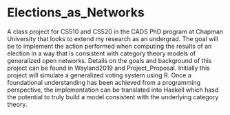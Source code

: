 # Elections_as_Networks
A class project for CS510 and CS520 in the CADS PhD program at Chapman University that looks to extend my research as an undergrad. The goal will be to implement the action performed when computing the results of an election in a way that is consistent with category theory models of generalized open networks. Details on the goals and background of this project can be found in Wayland2019 and Project_Proposal. Initially this project will simulate a generalized voting system using R. Once a foundational understanding has been achieved from a programming perspective, the implementation can be translated into Haskell which hasd the potential to truly build a model consistent with the underlying category theory.
